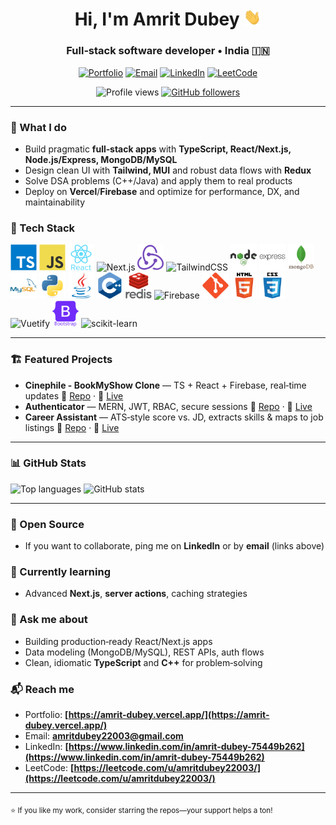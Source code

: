 <h1 align="center">Hi, I'm Amrit Dubey <img src="https://raw.githubusercontent.com/ABSphreak/ABSphreak/master/gifs/Hi.gif" width="28"/></h1>
<h3 align="center">Full‑stack software developer • India 🇮🇳</h3>

<p align="center">
  <a href="https://amrit-dubey.vercel.app/"><img alt="Portfolio" src="https://img.shields.io/badge/Portfolio-amrit--dubey.vercel.app-000?logo=vercel&logoColor=white"></a>
  <a href="mailto:amritdubey22003@gmail.com"><img alt="Email" src="https://img.shields.io/badge/Email-amritdubey22003%40gmail.com-D14836?logo=gmail&logoColor=white"></a>
  <a href="https://linkedin.com/in/amrit-dubey-75449b262"><img alt="LinkedIn" src="https://img.shields.io/badge/LinkedIn-Amrit%20Dubey-0A66C2?logo=linkedin&logoColor=white"></a>
  <a href="https://leetcode.com/amritdubey22003/"><img alt="LeetCode" src="https://img.shields.io/badge/LeetCode-amritdubey22003-FFA116?logo=leetcode&logoColor=black"></a>
</p>

<p align="center">
  <img alt="Profile views" src="https://komarev.com/ghpvc/?username=amritdubey1600&style=flat&color=0e75b6"/>
  <a href="https://github.com/amritdubey1600?tab=followers"><img alt="GitHub followers" src="https://img.shields.io/github/followers/amritdubey1600?label=Follow&style=social"></a>
</p>

---

### 🚀 What I do

* Build pragmatic **full‑stack apps** with **TypeScript, React/Next.js, Node.js/Express, MongoDB/MySQL**
* Design clean UI with **Tailwind, MUI** and robust data flows with **Redux**
* Solve DSA problems (C++/Java) and apply them to real products
* Deploy on **Vercel**/**Firebase** and optimize for performance, DX, and maintainability

### 🧰 Tech Stack

<p>
  <img src="https://raw.githubusercontent.com/devicons/devicon/master/icons/typescript/typescript-original.svg" width="42" height="42" alt="TypeScript"/>
  <img src="https://raw.githubusercontent.com/devicons/devicon/master/icons/javascript/javascript-original.svg" width="42" height="42" alt="JavaScript"/>
  <img src="https://raw.githubusercontent.com/devicons/devicon/master/icons/react/react-original-wordmark.svg" width="42" height="42" alt="React"/>
  <img src="https://cdn.worldvectorlogo.com/logos/nextjs-2.svg" width="42" height="42" alt="Next.js"/>
  <img src="https://raw.githubusercontent.com/devicons/devicon/master/icons/redux/redux-original.svg" width="42" height="42" alt="Redux"/>
  <img src="https://www.vectorlogo.zone/logos/tailwindcss/tailwindcss-icon.svg" width="42" height="42" alt="TailwindCSS"/>
  <img src="https://raw.githubusercontent.com/devicons/devicon/master/icons/nodejs/nodejs-original-wordmark.svg" width="42" height="42" alt="Node.js"/>
  <img src="https://raw.githubusercontent.com/devicons/devicon/master/icons/express/express-original-wordmark.svg" width="42" height="42" alt="Express"/>
  <img src="https://raw.githubusercontent.com/devicons/devicon/master/icons/mongodb/mongodb-original-wordmark.svg" width="42" height="42" alt="MongoDB"/>
  <img src="https://raw.githubusercontent.com/devicons/devicon/master/icons/mysql/mysql-original-wordmark.svg" width="42" height="42" alt="MySQL"/>
  <img src="https://raw.githubusercontent.com/devicons/devicon/master/icons/python/python-original.svg" width="42" height="42" alt="Python"/>
  <img src="https://raw.githubusercontent.com/devicons/devicon/master/icons/java/java-original.svg" width="42" height="42" alt="Java"/>
  <img src="https://raw.githubusercontent.com/devicons/devicon/master/icons/cplusplus/cplusplus-original.svg" width="42" height="42" alt="C++"/>
  <img src="https://raw.githubusercontent.com/devicons/devicon/master/icons/redis/redis-original-wordmark.svg" width="42" height="42" alt="Redis"/>
  <img src="https://www.vectorlogo.zone/logos/firebase/firebase-icon.svg" width="42" height="42" alt="Firebase"/>
  <img src="https://raw.githubusercontent.com/devicons/devicon/master/icons/git/git-original.svg" width="42" height="42" alt="Git"/>
  <img src="https://raw.githubusercontent.com/devicons/devicon/master/icons/html5/html5-original-wordmark.svg" width="42" height="42" alt="HTML5"/>
  <img src="https://raw.githubusercontent.com/devicons/devicon/master/icons/css3/css3-original-wordmark.svg" width="42" height="42" alt="CSS3"/>
  <img src="https://bestofjs.org/logos/vuetify.svg" width="42" height="42" alt="Vuetify"/>
  <img src="https://raw.githubusercontent.com/devicons/devicon/master/icons/bootstrap/bootstrap-plain-wordmark.svg" width="42" height="42" alt="Bootstrap"/>
  <img src="https://upload.wikimedia.org/wikipedia/commons/0/05/Scikit_learn_logo_small.svg" width="42" height="42" alt="scikit-learn"/>
</p>

---

### 🏗️ Featured Projects

* **Cinephile - BookMyShow Clone** — TS + React + Firebase, real‑time updates
  🔗 [Repo](https://github.com/amritdubey1600/cinephile) · 🔗 [Live](https://cinephile-sepia-six.vercel.app/)
* **Authenticator** — MERN, JWT, RBAC, secure sessions
  🔗 [Repo](https://github.com/amritdubey1600/admin-app) · 🔗 [Live](https://admin-app-sypg.onrender.com)
* **Career Assistant** — ATS‑style score vs. JD, extracts skills & maps to job listings
  🔗 [Repo](https://github.com/amritdubey1600/resume_app_final) · 🔗 [Live](https://career-achiever.onrender.com/)
  
---

### 📊 GitHub Stats

<p>
  <img height="165" alt="Top languages" src="https://github-readme-stats.vercel.app/api/top-langs/?username=amritdubey1600&layout=compact&hide_border=true" />
  <img height="165" alt="GitHub stats" src="https://github-readme-stats.vercel.app/api?username=amritdubey1600&show_icons=true&hide_border=true" />
</p>

---

### 🤝 Open Source

* If you want to collaborate, ping me on **LinkedIn** or by **email** (links above)

### 🧠 Currently learning

* Advanced **Next.js**, **server actions**, caching strategies

### 💬 Ask me about

* Building production‑ready React/Next.js apps
* Data modeling (MongoDB/MySQL), REST APIs, auth flows
* Clean, idiomatic **TypeScript** and **C++** for problem‑solving

### 📬 Reach me

* Portfolio: **[https://amrit-dubey.vercel.app/](https://amrit-dubey.vercel.app/)**
* Email: **[amritdubey22003@gmail.com](mailto:amritdubey22003@gmail.com)**
* LinkedIn: **[https://www.linkedin.com/in/amrit-dubey-75449b262](https://www.linkedin.com/in/amrit-dubey-75449b262)**
* LeetCode: **[https://leetcode.com/u/amritdubey22003/](https://leetcode.com/u/amritdubey22003/)**

---

<sub>⭐ If you like my work, consider starring the repos—your support helps a ton!</sub>

